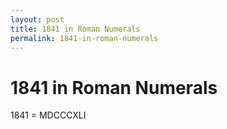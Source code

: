 ```yaml
---
layout: post
title: 1841 in Roman Numerals
permalink: 1841-in-roman-numerals
---
```


# 1841 in Roman Numerals

1841 = MDCCCXLI
